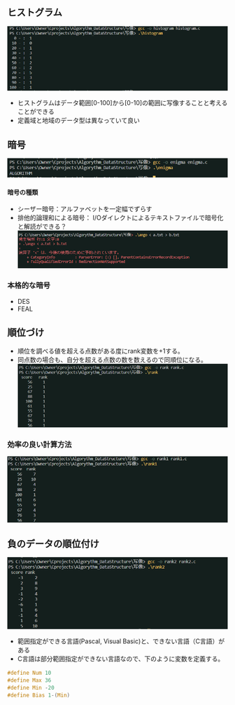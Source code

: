 ## ヒストグラム
![Alt text](image-1.png)
* ヒストグラムはデータ範囲[0-100]から[0-10]の範囲に写像することと考えることができる
* 定義域と地域のデータ型は異なっていて良い

## 暗号
![Alt text](image.png)
#### 暗号の種類
* シーザー暗号：アルファベットを一定幅でずらす
* 排他的論理和による暗号：
I/Oダイレクトによるテキストファイルで暗号化と解読ができる？
![Alt text](image-2.png)

### 本格的な暗号
* DES
* FEAL

## 順位づけ
* 順位を調べる値を超える点数がある度にrank変数を+1する。
* 同点数の場合も、自分を超える点数の数を数えるので同順位になる。
![Alt text](image-3.png)

### 効率の良い計算方法
![Alt text](image-4.png)

## 負のデータの順位付け
![Alt text](image-5.png)
* 範囲指定ができる言語(Pascal, Visual Basic)と、できない言語（C言語）がある
* C言語は部分範囲指定ができない言語なので、下のように変数を定義する。
```c
#define Num 10
#define Max 36
#define Min -20
#define Bias 1-(Min)
```